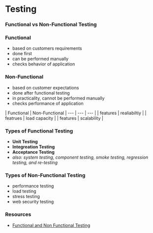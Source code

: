 # Testing

### Functional vs Non-Functional Testing


### Functional
- based on customers requirements
- done first
- can be performed manually
- checks behavior of application

### Non-Functional 
- based on customer expectations
- done after functional testing
- in practicality, cannot be performed manually
- checks performance of application


| Functional | Non-Functional |
--- | --- | --- |
| features | realiabiltiy |
| featrues | load capacity |
| features | scalability |


### Types of Functional Testing
- **Unit Testing**
- **Integreation Testing**
- **Acceptance Testing**
- *also: system testing, component testing, smoke testing, regression testing, and re-testing*

### Types of Non-Functional Testing
- performance testing
- load testing
- stress testing
- web security testing



### Resources
- [Functional and Non Functional Testing](https://www.youtube.com/watch?v=1pm3s6riSOE)